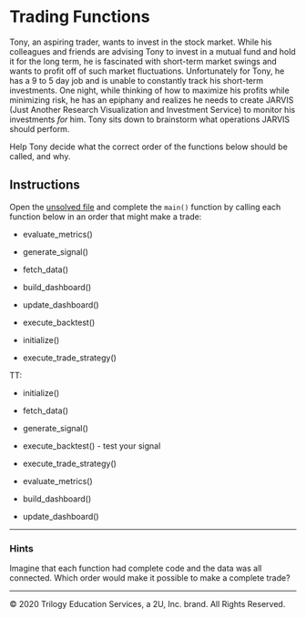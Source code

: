 # Trading Functions

Tony, an aspiring trader, wants to invest in the stock market. While his colleagues and friends are advising Tony to invest in a mutual fund and hold it for the long term, he is fascinated with short-term market swings and wants to profit off of such market fluctuations. Unfortunately for Tony, he has a 9 to 5 day job and is unable to constantly track his short-term investments. One night, while thinking of how to maximize his profits while minimizing risk, he has an epiphany and realizes he needs to create JARVIS (Just Another Research Visualization and Investment Service) to monitor his investments *for* him. Tony sits down to brainstorm what operations JARVIS should perform. 

Help Tony decide what the correct order of the functions below should be called, and why.

## Instructions

Open the [unsolved file](Unsolved/jarvis.py) and complete the `main()` function by calling each function below in an order that might make a trade:

* evaluate_metrics()

* generate_signal()

* fetch_data()

* build_dashboard()

* update_dashboard()

* execute_backtest()

* initialize()

* execute_trade_strategy()



TT:

* initialize()

* fetch_data()

* generate_signal()

* execute_backtest() - test your signal

* execute_trade_strategy()

* evaluate_metrics()

* build_dashboard()

* update_dashboard()

---

### Hints

Imagine that each function had complete code and the data was all connected. Which order would make it possible to make a complete trade?

---

© 2020 Trilogy Education Services, a 2U, Inc. brand. All Rights Reserved.
